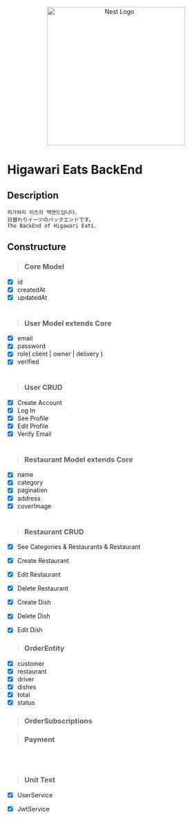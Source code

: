 <p align="center">
  <a href="http://nestjs.com/" target="blank"><img src="https://nestjs.com/img/logo_text.svg" width="320" alt="Nest Logo" /></a>
</p>

# Higawari Eats BackEnd

## Description
```
히가와리 이츠의 백엔드입니다. 
日替わりイーツのバックエンドです。
The BackEnd of Higawari Eats.
```
## Constructure
> ### Core Model
- [x] id
- [x] createdAt
- [x] updatedAt
<br></br>

> ### User Model extends Core
- [x] email
- [x] password
- [x] role( client | owner | delivery )
- [x] verified
<br></br>

> ### User CRUD
- [x] Create Account
- [x] Log In
- [x] See Profile
- [x] Edit Profile
- [x] Verify Email
<br></br>

> ### Restaurant Model extends Core
- [x] name
- [x] category
- [x] pagination
- [x] address
- [x] coverImage
<br></br>

> ### Restaurant CRUD
- [x] See Categories & Restaurants & Restaurant
- [x] Create Restaurant
- [x] Edit Restaurant
- [x] Delete Restaurant

- [x] Create Dish
- [x] Delete Dish
- [x] Edit Dish

> ### OrderEntity
- [x] customer
- [x] restaurant
- [x] driver
- [x] dishes
- [x] total
- [x] status

> ### OrderSubscriptions

> ### Payment
<br></br>

> ### Unit Test
- [x] UserService
- [x] JwtService

  